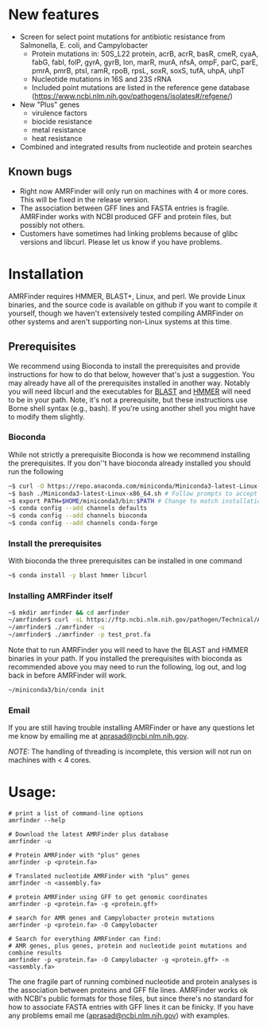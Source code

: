# New features
* Screen for select point mutations for antibiotic resistance from Salmonella, E. coli, and Campylobacter
    * Protein mutations in: 50S_L22 protein, acrB, acrR, basR, cmeR, cyaA, fabG, fabI, folP, gyrA, gyrB, lon, marR, murA, nfsA, ompF, parC, parE, pmrA, pmrB, ptsI, ramR, rpoB, rpsL, soxR, soxS, tufA, uhpA, uhpT
    * Nucleotide mutations in 16S and 23S rRNA
    * Included point mutations are listed in the reference gene database (https://www.ncbi.nlm.nih.gov/pathogens/isolates#/refgene/)
* New "Plus" genes 
    * virulence factors
    * biocide resistance
    * metal resistance
    * heat resistance
* Combined and integrated results from nucleotide and protein searches

## Known bugs

* Right now AMRFinder will only run on machines with 4 or more cores. This will be fixed in the release version.
* The association between GFF lines and FASTA entries is fragile. AMRFinder works with NCBI produced GFF and protein files, but possibly not others. 
* Customers have sometimes had linking problems because of glibc versions and libcurl. Please let us know if you have problems.

# Installation

AMRFinder requires HMMER, BLAST+, Linux, and perl. We provide Linux binaries, and the source code is available on github if you want to compile it yourself, though we haven't extensively tested compiling AMRFinder on other systems and aren't supporting non-Linux systems at this time.

## Prerequisites

We recommend using Bioconda to install the prerequisites and provide instructions for how to do that below, however that's just a suggestion. You may already have all of the prerequisites installed in another way. Notably you will need libcurl and the executables for [BLAST](https://www.ncbi.nlm.nih.gov/books/NBK279690/) and [HMMER](http://hmmer.org/) will need to be in your path. Note, it's not a prerequisite, but these instructions use Borne shell syntax (e.g., bash). If you're using another shell you might have to modify them slightly.

### Bioconda

While not strictly a prerequisite Bioconda is how we recommend installing the prerequisites. If you don''t have bioconda already installed you should run the following

```bash
~$ curl -O https://repo.anaconda.com/miniconda/Miniconda3-latest-Linux-x86_64.sh
~$ bash ./Miniconda3-latest-Linux-x86_64.sh # Follow prompts to accept license, choose install path, and allow the new bin directory to be added to .bashrc
~$ export PATH=$HOME/miniconda3/bin:$PATH # Change to match installation location, if not default.
~$ conda config --add channels defaults
~$ conda config --add channels bioconda
~$ conda config --add channels conda-forge
```

### Install the prerequisites

With bioconda the three prerequisites can be installed in one command

```bash
~$ conda install -y blast hmmer libcurl
```

### Installing AMRFinder itself

```bash
~$ mkdir amrfinder && cd amrfinder
~/amrfinder$ curl -sL https://ftp.ncbi.nlm.nih.gov/pathogen/Technical/AMRFinder_technical/amrfinder_binaries_v3.01b.tar.gz | tar xvz
~/amrfinder$ ./amrfinder -u
~/amrfinder$ ./amrfinder -p test_prot.fa
```

Note that to run AMRFinder you will need to have the BLAST and HMMER binaries in your path. If you installed the prerequisites with bioconda as recommended above you may need to run the following, log out, and log back in before AMRFinder will work.

```bash
~/miniconda3/bin/conda init
```

### Email
If you are still having trouble installing AMRFinder or have any questions let me know by emailing me at aprasad@ncbi.nlm.nih.gov.

*NOTE:* The handling of threading is incomplete, this version will not run on machines with < 4 cores.

# Usage: 

    # print a list of command-line options
    amrfinder --help 

    # Download the latest AMRFinder plus database
    amrfinder -u
  
    # Protein AMRFinder with "plus" genes
    amrfinder -p <protein.fa> 

    # Translated nucleotide AMRFinder with "plus" genes
    amrfinder -n <assembly.fa>

    # protein AMRFinder using GFF to get genomic coordinates
    amrfinder -p <protein.fa> -g <protein.gff> 

    # search for AMR genes and Campylobacter protein mutations
    amrfinder -p <protein.fa> -O Campylobacter 

    # Search for everything AMRFinder can find:
    # AMR genes, plus genes, protein and nucleotide point mutations and combine results
    amrfinder -p <protein.fa> -O Campylobacter -g <protein.gff> -n <assembly.fa> 
    
The one fragile part of running combined nucleotide and protein analyses is the association between proteins and GFF file lines. AMRFinder works ok with NCBI's public formats for those files, but since there's no standard for how to associate FASTA entries with GFF lines it can be finicky. If you have any problems email me (aprasad@ncbi.nlm.nih.gov) with examples.